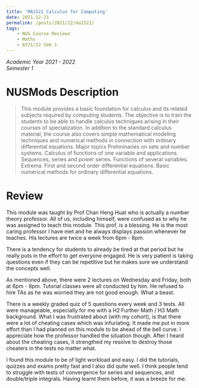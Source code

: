 ```yaml
---
title: 'MA1521 Calculus for Computing'
date: 2021-12-21
permalink: /posts/2021/12/ma1521/
tags:
    - NUS Course Reviews
    - Maths
    - AY21/22 Sem 1
---
```


*Academic Year 2021 - 2022*  
*Semester 1*

# NUSMods Description
> This module provides a basic foundation for calculus and its related subjects required by computing students. The objective is to train the students to be able to handle calculus techniques arising in their courses of specialization. In addition to the standard calculus material, the course also covers simple mathematical modeling techniques and numerical methods in connection with ordinary differential equations. Major topics Preliminaries on sets and number systems. Calculus of functions of one variable and applications. Sequences, series and power series. Functions of several variables. Extrema. First and second order differential equations. Basic numerical methods for ordinary differential equations.

# Review
This module was taught by Prof Chan Heng Huat who is actually a number theory professor. All of us, including himself, were confused as to why he was assigned to teach this module. This prof, is a blessing. He is the most caring professor I have met and he always displays passion whenever he teaches. His lectures are twice a week from 6pm - 8pm.

There is a tendency for students to already be tired at that period but he really puts in the effort to get everyone engaged. He is very patient is taking questions even if they can be repetitive but he makes sure we understand the concepts well.

As mentioned above, there were 2 lectures on Wednesday and Friday, both at 6pm - 8pm. Tutorial classes were all conducted by him. He refused to hire TAs as he was worried they are not good enough. What a beast.

There is a weekly graded quiz of 5 questions every week and 3 tests. All were manageable, especially for me with a H2 Further Math / H3 Math background. What I was frustrated about (with my cohort), is that there were a lot of cheating cases which was infuriating. It made me put in more effort than I had planned on this module to be ahead of the bell curve. I appreciate how the professor handled the situation though. After I heard about the cheating cases, it strengthed my resolve to destroy those cheaters in the tests no matter what.

I found this module to be of light workload and easy. I did the tutorials, quizzes and exams pretty fast and I also did quite well. I think people tend to struggle with tests of convergence for series and sequences, and double/triple integrals. Having learnt them before, it was a breeze for me.

